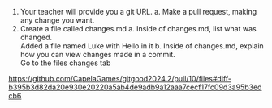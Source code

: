 1.	Your teacher will provide you a git URL. 
a.	Make a pull request, making any change you want.
2.	Create a file called changes.md
a.	Inside of changes.md, list what was changed. \
		Added a file named Luke with Hello in it
b.	Inside of changes.md, explain how you can view changes made in a commit. \
		Go to the files changes tab

https://github.com/CapelaGames/gitgood2024.2/pull/10/files#diff-b395b3d82da20e930e20220a5ab4de9adb9a12aaa7cecf17fc09d3a95b3edcb6